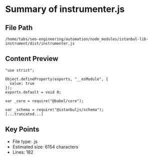 # Summary of instrumenter.js
  
## File Path
`/home/tabs/seo-engineering/automation/node_modules/istanbul-lib-instrument/dist/instrumenter.js`

## Content Preview
```
"use strict";

Object.defineProperty(exports, "__esModule", {
  value: true
});
exports.default = void 0;

var _core = require("@babel/core");

var _schema = require("@istanbuljs/schema");
[...truncated...]
```

## Key Points
- File type: .js
- Estimated size: 6154 characters
- Lines: 182
